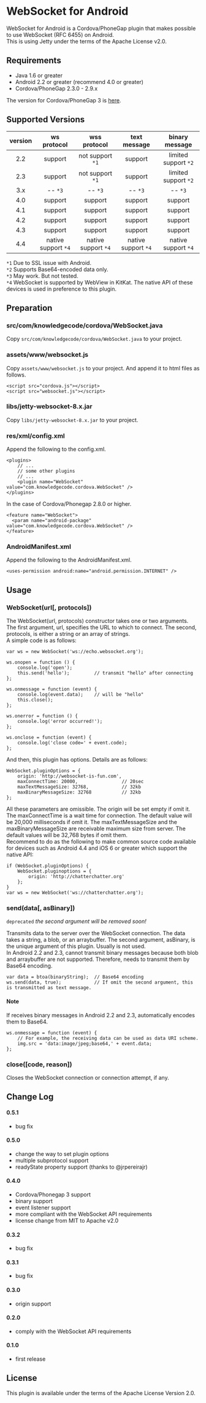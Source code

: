 # WebSocket for Android
WebSocket for Android is a Cordova/PhoneGap plugin that makes possible to use WebSocket (RFC 6455) on Android.  
This is using Jetty under the terms of the Apache License v2.0.  

## Requirements
 - Java 1.6 or greater  
 - Android 2.2 or greater (recommend 4.0 or greater)  
 - Cordova/PhoneGap 2.3.0 - 2.9.x  

The version for Cordova/PhoneGap 3 is [here](https://github.com/knowledgecode/WebSocket-for-Android/tree/master).  

## Supported Versions
| version | ws protocol        | wss protocol       | text message       | binary message      |
|:-------:|:------------------:|:------------------:|:------------------:|:-------------------:|
| 2.2     | support            | not support `*1`   | support            | limited support `*2`|
| 2.3     | support            | not support `*1`   | support            | limited support `*2`|
| 3.x     | -- `*3`            | -- `*3`            | -- `*3`            | -- `*3`             |
| 4.0     | support            | support            | support            | support             |
| 4.1     | support            | support            | support            | support             |
| 4.2     | support            | support            | support            | support             |
| 4.3     | support            | support            | support            | support             |
| 4.4     | native support `*4`| native support `*4`| native support `*4`| native support `*4` |

`*1` Due to SSL issue with Android.  
`*2` Supports Base64-encoded data only.  
`*3` May work. But not tested.  
`*4` WebSocket is supported by WebView in KitKat. The native API of these devices is used in preference to this plugin.  

## Preparation
### src/com/knowledgecode/cordova/WebSocket.java
Copy `src/com/knowledgecode/cordova/WebSocket.java` to your project.  

### assets/www/websocket.js
Copy `assets/www/websocket.js` to your project. And append it to html files as follows.  

    <script src="cordova.js"></script>
    <script src="websocket.js"></script>

### libs/jetty-websocket-8.x.jar
Copy `libs/jetty-websocket-8.x.jar` to your project.  

### res/xml/config.xml
Append the following to the config.xml.  

    <plugins>
        // ...
        // some other plugins
        // ...
        <plugin name="WebSocket" value="com.knowledgecode.cordova.WebSocket" />
    </plugins>

In the case of Cordova/Phonegap 2.8.0 or higher.  

    <feature name="WebSocket">
      <param name="android-package" value="com.knowledgecode.cordova.WebSocket" />
    </feature>

### AndroidManifest.xml
Append the following to the AndroidManifest.xml.  

    <uses-permission android:name="android.permission.INTERNET" />

## Usage
### WebSocket(url[, protocols])
The WebSocket(url, protocols) constructor takes one or two arguments. The first argument, url, specifies the URL to which to connect. The second, protocols, is either a string or an array of strings.  
A simple code is as follows:  

    var ws = new WebSocket('ws://echo.websocket.org');

    ws.onopen = function () {
        console.log('open');
        this.send('hello');         // transmit "hello" after connecting
    };

    ws.onmessage = function (event) {
        console.log(event.data);    // will be "hello"
        this.close();
    };

    ws.onerror = function () {
        console.log('error occurred!');
    };

    ws.onclose = function (event) {
        console.log('close code=' + event.code);
    };

And then, this plugin has options. Details are as follows:  

    WebSocket.pluginOptions = {
        origin: 'http://websocket-is-fun.com',
        maxConnectTime: 20000,                // 20sec
        maxTextMessageSize: 32768,            // 32kb
        maxBinaryMessageSize: 32768           // 32kb
    };

All these parameters are omissible. The origin will be set empty if omit it. The maxConnectTime is a wait time for connection. The default value will be 20,000 milliseconds if omit it. The maxTextMessageSize and the maxBinaryMessageSize are receivable maximum size from server. The default values will be 32,768 bytes if omit them.  
Recommend to do as the following to make common source code available for devices such as Android 4.4 and iOS 6 or greater which support the native API:  

    if (WebSocket.pluginOptions) {
        WebSocket.pluginoptions = {
            origin: 'http://chatterchatter.org'
        };
    }
    var ws = new WebSocket('ws://chatterchatter.org');

### send(data[, asBinary])
`deprecated` *the second argument will be removed soon!*  

Transmits data to the server over the WebSocket connection. The data takes a string, a blob, or an arraybuffer. The second argument, asBinary, is the unique argument of this plugin. Usually is not used.  
In Android 2.2 and 2.3, cannot transmit binary messages because both blob and arraybuffer are not supported. Therefore, needs to transmit them by Base64 encoding.  

    var data = btoa(binaryString);  // Base64 encoding
    ws.send(data, true);            // If omit the second argument, this is transmitted as text message.

#### Note
If receives binary messages in Android 2.2 and 2.3, automatically encodes them to Base64.  

    ws.onmessage = function (event) {
        // For example, the receiving data can be used as data URI scheme.
        img.src = 'data:image/jpeg;base64,' + event.data;
    };

### close([code, reason])
Closes the WebSocket connection or connection attempt, if any.  

## Change Log
#### 0.5.1
* bug fix  

#### 0.5.0
* change the way to set plugin options  
* multiple subprotocol support  
* readyState property support (thanks to @jrpereirajr)  

#### 0.4.0
* Cordova/Phonegap 3 support  
* binary support  
* event listener support  
* more compliant with the WebSocket API requirements  
* license change from MIT to Apache v2.0  

#### 0.3.2
* bug fix

#### 0.3.1
* bug fix

#### 0.3.0
* origin support

#### 0.2.0
* comply with the WebSocket API requirements  

#### 0.1.0
* first release

## License
This plugin is available under the terms of the Apache License Version 2.0.
